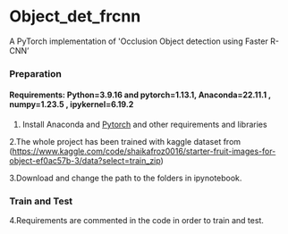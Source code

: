 # Object_det_frcnn
A PyTorch implementation of  'Occlusion Object detection using Faster R-CNN’


### Preparation

#### Requirements: Python=3.9.16 and pytorch=1.13.1, Anaconda=22.11.1 , numpy=1.23.5 , ipykernel=6.19.2


1. Install Anaconda and [Pytorch](http://pytorch.org/) and other requirements and libraries

2.The whole project has been trained with kaggle dataset from (https://www.kaggle.com/code/shaikafroz0016/starter-fruit-images-for-object-ef0ac57b-3/data?select=train_zip)

3.Download and change the path to the folders in ipynotebook.

### Train and Test

4.Requirements are commented in the code in order to train and test.
